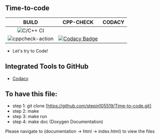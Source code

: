 ## Time-to-code


|BUILD|CPP-CHECK|CODACY|
|:--:|:--:|:--:|
![C/C++ CI](https://github.com/stepin105519/Time-to-code/workflows/C/C++%20CI/badge.svg)|
![cppcheck-action](https://github.com/stepin105519/Time-to-code/workflows/cppcheck-action/badge.svg)|[![Codacy Badge](https://api.codacy.com/project/badge/Grade/0f2ea561206e4f89b792ddcb99264491)](https://app.codacy.com/manual/stepin105519/Time-to-code?utm_source=github.com&utm_medium=referral&utm_content=stepin105519/Time-to-code&utm_campaign=Badge_Grade_Dashboard)

* Let's try to Code!

## Integrated Tools to GitHub
*  [Codacy](https://www.codacy.com/)

## To have this file:

* step 1: git clone [https://github.com/stepin105519/Time-to-code.git] 
* step 2:  make
* step 3: make run
* step 4: make doc (Doxygen Documentation)

Please navigate to (documentation -> html -> index.html) to view the files  

